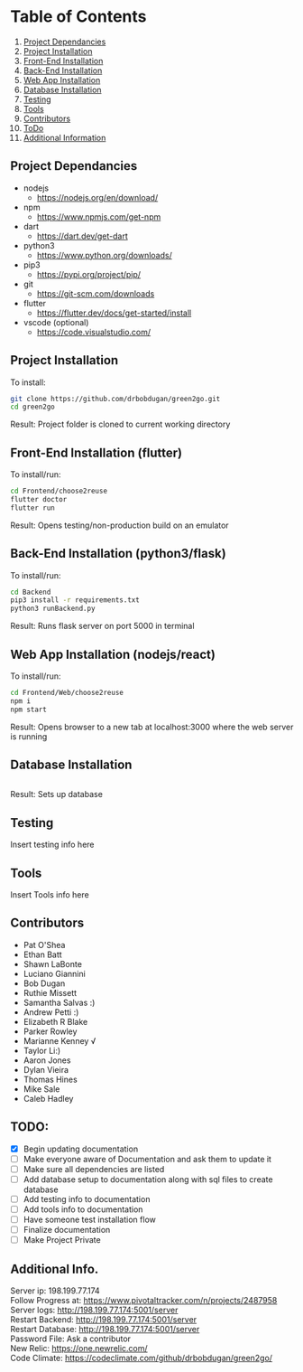 # Table of Contents
1. [Project Dependancies](#depend)
2. [Project Installation](#install)
3. [Front-End Installation](#front)
4. [Back-End Installation](#back)
5. [Web App Installation](#web)
6. [Database Installation](#db)
7. [Testing](#test)
8. [Tools](#tools)
9. [Contributors](#contribs)
10. [ToDo](#todo)
11. [Additional Information](#additional)

## Project Dependancies <a name="depend"></a>
- nodejs
  - https://nodejs.org/en/download/
- npm
  - https://www.npmjs.com/get-npm
- dart
  - https://dart.dev/get-dart
- python3
  - https://www.python.org/downloads/
- pip3
  - https://pypi.org/project/pip/
- git
  - https://git-scm.com/downloads
- flutter
  - https://flutter.dev/docs/get-started/install
- vscode (optional)
  - https://code.visualstudio.com/

## Project Installation <a name="install"></a>

To install:
```bash
git clone https://github.com/drbobdugan/green2go.git
cd green2go
```


Result: Project folder is cloned to current working directory

## Front-End Installation (flutter) <a name="front"></a>

To install/run:
```bash
cd Frontend/choose2reuse
flutter doctor
flutter run
```

Result: Opens testing/non-production build on an emulator

## Back-End Installation (python3/flask) <a name="back"></a>

To install/run:
```bash
cd Backend
pip3 install -r requirements.txt
python3 runBackend.py
```

Result: Runs flask server on port 5000 in terminal

## Web App Installation (nodejs/react) <a name="web"></a>

To install/run:
```bash
cd Frontend/Web/choose2reuse
npm i
npm start
```

Result: Opens browser to a new tab at localhost:3000 where the web server is running

## Database Installation <a name="db"></a>

```bash

```

Result: Sets up database

## Testing <a name="test"></a>

Insert testing info here

## Tools <a name="tools"></a>

Insert Tools info here

## Contributors <a name="contribs"></a>
- Pat O'Shea
- Ethan Batt
- Shawn LaBonte
- Luciano Giannini
- Bob Dugan
- Ruthie Missett
- Samantha Salvas :)
- Andrew Petti :)
- Elizabeth R Blake
- Parker Rowley
- Marianne Kenney √
- Taylor Li:)
- Aaron Jones
- Dylan Vieira
- Thomas Hines
- Mike Sale
- Caleb Hadley

## TODO: <a name="todo"></a>

- [X] Begin updating documentation
- [ ] Make everyone aware of Documentation and ask them to update it
- [ ] Make sure all dependencies are listed
- [ ] Add database setup to documentation along with sql files to create database
- [ ] Add testing info to documentation
- [ ] Add tools info to documentation
- [ ] Have someone test installation flow
- [ ] Finalize documentation
- [ ] Make Project Private

## Additional Info. <a name="additional"></a>
Server ip: 198.199.77.174 <br/>
Follow Progress at: https://www.pivotaltracker.com/n/projects/2487958 <br/>
Server logs: http://198.199.77.174:5001/server <br/>
Restart Backend: http://198.199.77.174:5001/server <br/>
Restart Database: http://198.199.77.174:5001/server <br/>
Password File: Ask a contributor <br/>
New Relic: https://one.newrelic.com/ <br/>
Code Climate: https://codeclimate.com/github/drbobdugan/green2go/ <br/>
